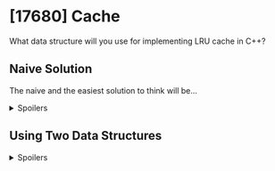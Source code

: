 # [17680] Cache

What data structure will you use for implementing LRU cache in C++?

## Naive Solution
The naive and the easiest solution to think will be...

<details>
<summary>Spoilers</summary>
Vector.

Using others such as list would be also fine.
</details>

## Using Two Data Structures

<details>
<summary>Spoilers</summary>
According to Geeksforgeeks, we can also use list and map.

    list<string> li;
    map<string, list<string>::iterator> ma;

</details>
